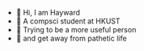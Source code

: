 - 👋 Hi, I am Hayward
- 👀 A compsci student at HKUST
- 🌱 Trying to be a more useful person
- 💞️ and get away from pathetic life
